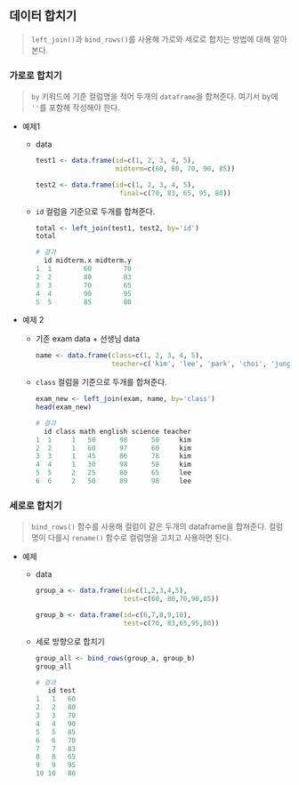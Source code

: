 ## 데이터 합치기

> `left_join()`과 `bind_rows()`를 사용해 가로와 세로로 합치는 방법에 대해 알아본다.



### 가로로 합치기

> `by` 키워드에 기준 컬럼명을 적어 두개의 `dataframe`을 합쳐준다. 여기서 by에 `''`를 포함해 작성해야 한다.



* 예제1

  * data

    ```R
    test1 <- data.frame(id=c(1, 2, 3, 4, 5),
                        midterm=c(60, 80, 70, 90, 85))
    
    test2 <- data.frame(id=c(1, 2, 3, 4, 5),
                         final=c(70, 83, 65, 95, 80))
    
    ```

  * `id` 컬럼을 기준으로 두개를 합쳐준다.

    ```R
    total <- left_join(test1, test2, by='id')
    total
    ```

    ```R
    # 결과
      id midterm.x midterm.y
    1  1        60        70
    2  2        80        83
    3  3        70        65
    4  4        90        95
    5  5        85        80
    ```

    

* 예제 2

  * 기존 exam data + 선생님 data

    ```R
    name <- data.frame(class=c(1, 2, 3, 4, 5),
                       teacher=c('kim', 'lee', 'park', 'choi', 'jung'))
    ```

  * `class` 컬럼을 기준으로 두개를 합쳐준다.

    ```R
    exam_new <- left_join(exam, name, by='class')
    head(exam_new)
    ```

    ```R
    # 결과
      id class math english science teacher
    1  1     1   50      98      50     kim
    2  2     1   60      97      60     kim
    3  3     1   45      86      78     kim
    4  4     1   30      98      58     kim
    5  5     2   25      80      65     lee
    6  6     2   50      89      98     lee
    ```

    



### 세로로 합치기

> `bind_rows()` 함수를 사용해 컬럼이 같은 두개의 dataframe을 합쳐준다. 컬럼명이 다를시 `rename()` 함수로 컬럼명을 고치고 사용하면 된다.



* 예제

  * data

    ```R
    group_a <- data.frame(id=c(1,2,3,4,5),
                          test=c(60, 80,70,90,85))
    
    group_b <- data.frame(id=c(6,7,8,9,10),
                          test=c(70, 83,65,95,80))
    ```

  * 세로 방향으로 합치기

    ```R
    group_all <- bind_rows(group_a, group_b)
    group_all
    ```

    ```R
    # 결과
       id test
    1   1   60
    2   2   80
    3   3   70
    4   4   90
    5   5   85
    6   6   70
    7   7   83
    8   8   65
    9   9   95
    10 10   80
    ```

    

